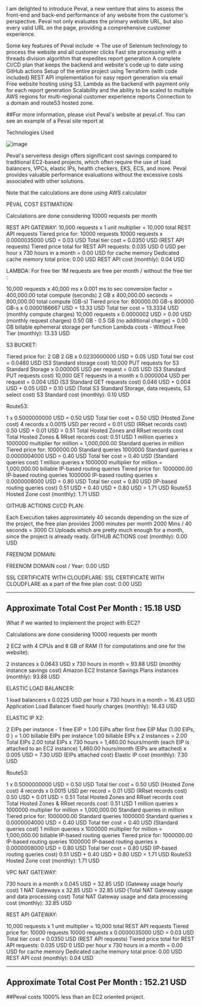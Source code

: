 
I am delighted to introduce Peval, a new venture that aims to assess the front-end and back-end performance of any website from the customer's perspective. Peval not only evaluates the primary website URL, but also every valid URL on the page, providing a comprehensive customer experience.

Some key features of Peval include ->
The use of Selenium technology to process the website and all customer clicks
Fast site processing with a threads division algorithm that expedites report generation
A complete CI/CD plan that keeps the backend and website's code up to date using GitHub actions
Setup of the entire project using Terraform (with code included)
REST API implementation for easy report generation via email 
Free website hosting using S3, Lambda as the backend with payment only for each report generation
Scalability and the ability to be scaled to multiple AWS regions for multi-regional customer experience reports
Connection to a domain and route53 hosted zone.

##For more information, please visit Peval's website at peval.cf. You can see an example of a Peval site report at


Technologies Used

![image](https://user-images.githubusercontent.com/80861363/207076609-b1a8fb08-6fa5-419c-b584-90a9fe04fce6.png)


Peval's serverless design offers significant cost savings compared to traditional EC2-based projects, which often require the use of load balancers, VPCs, elastic IPs, health checkers, EKS, ECS, and more. Peval provides valuable performance evaluations without the excessive costs associated with other solutions.

Note that the calculations are done using AWS calculator


PEVAL COST ESTIMATION:

Calculations are done considering 10000 requests per month

REST API GATEWAY:
10,000 requests x 1 unit multiplier = 10,000 total REST API requests
Tiered price for: 10000 requests
10000 requests x 0.0000035000 USD = 0.03 USD
Total tier cost = 0.0350 USD (REST API requests)
Tiered price total for REST API requests: 0.035 USD
0 USD per hour x 730 hours in a month = 0.00 USD for cache memory
Dedicated cache memory total price: 0.00 USD
REST API cost (monthly): 0.04 USD

LAMBDA: For free tier 1M requests are free per month / without the free tier :

10,000 requests x 40,000 ms x 0.001 ms to sec conversion factor = 400,000.00 total compute (seconds)
2 GB x 400,000.00 seconds = 800,000.00 total compute (GB-s)
Tiered price for: 800000.00 GB-s
800000 GB-s x 0.0000166667 USD = 13.33 USD
Total tier cost = 13.3334 USD (monthly compute charges)
10,000 requests x 0.0000002 USD = 0.00 USD (monthly request charges)
0.50 GB - 0.5 GB (no additional charge) = 0.00 GB billable ephemeral storage per function
Lambda costs - Without Free Tier (monthly): 13.33 USD

S3 BUCKET:

Tiered price for: 2 GB
2 GB x 0.0230000000 USD = 0.05 USD
Total tier cost = 0.0460 USD (S3 Standard storage cost)
10,000 PUT requests for S3 Standard Storage x 0.000005 USD per request = 0.05 USD (S3 Standard PUT requests cost)
10,000 GET requests in a month x 0.0000004 USD per request = 0.004 USD (S3 Standard GET requests cost)
0.046 USD + 0.004 USD + 0.05 USD = 0.10 USD (Total S3 Standard Storage, data requests, S3 select cost)
S3 Standard cost (monthly): 0.10 USD

Route53:

1 x 0.5000000000 USD = 0.50 USD
Total tier cost = 0.50 USD (Hosted Zone cost)
4 records x 0.0015 USD per record = 0.01 USD (RRset records cost)
0.50 USD + 0.01 USD = 0.51 Total Hosted Zones and RRset records cost
Total Hosted Zones & RRset records cost: 0.51 USD
1 million queries x 1000000 multiplier for million = 1,000,000.00 Standard queries in million
Tiered price for: 1000000.00 Standard queries
1000000 Standard queries x 0.0000004000 USD = 0.40 USD
Total tier cost = 0.40 USD (Standard queries cost)
1 million queries x 1000000 multiplier for million = 1,000,000.00 billable IP-based routing queries
Tiered price for: 1000000.00 IP-based routing queries
1000000 IP-based routing queries x 0.0000008000 USD = 0.80 USD
Total tier cost = 0.80 USD (IP-based routing queries cost)
0.51 USD + 0.40 USD + 0.80 USD = 1.71 USD
Route53 Hosted Zone cost (monthly): 1.71 USD

GITHUB ACTIONS CI/CD PLAN:

Each Execution takes approximately 40 seconds depending on the size of the project, the free plan provides 2000 minutes per month
2000 Mins / 40 seconds = 3000 CI Uploads which are pretty much enough for a month, since the project is already ready.
GITHUB ACTIONS cost (monthly): 0.00 USD

FREENOM DOMAIN:

FREENOM DOMAIN cost / Year: 0.00 USD

SSL CERTIFICATE WITH CLOUDFLARE:
SSL CERTIFICATE WITH CLOUDFLARE as a part of the free plan cost: 0.00 USD


------------------------------------------------------
Approximate Total Cost Per Month : 15.18 USD 
------------------------------------------------------


What if we wanted to implement the project with EC2?

Calculations are done considering 10000 requests per month

2 EC2 with 4 CPUs and 8 GB of RAM (1 for computations and one for the website):

2 instances x 0.0643 USD x 730 hours in month = 93.88 USD (monthly instance savings cost)
Amazon EC2 Instance Savings Plans instances (monthly): 93.88 USD

ELASTIC LOAD BALANCER: 

1 load balancers x 0.0225 USD per hour x 730 hours in a month = 16.43 USD
Application Load Balancer fixed hourly charges (monthly): 16.43 USD

ELASTIC IP X2:

2 EIPs per instance - 1 free EIP = 1.00 EIPs after first free EIP
Max (1.00 EIPs, 0 ) = 1.00 billable EIPs per instance
1.00 billable EIPs x 2 instances = 2.00 Total EIPs
2.00 total EIPs x 730 hours = 1,460.00 hours/month (each EIP is attached to an EC2 instance)
1,460.00 hours/month (EIPs are attached) x 0.005 USD = 7.30 USD (EIPs attached cost)
Elastic IP cost (monthly): 7.30 USD

Route53:

1 x 0.5000000000 USD = 0.50 USD
Total tier cost = 0.50 USD (Hosted Zone cost)
4 records x 0.0015 USD per record = 0.01 USD (RRset records cost)
0.50 USD + 0.01 USD = 0.51 Total Hosted Zones and RRset records cost
Total Hosted Zones & RRset records cost: 0.51 USD
1 million queries x 1000000 multiplier for million = 1,000,000.00 Standard queries in million
Tiered price for: 1000000.00 Standard queries
1000000 Standard queries x 0.0000004000 USD = 0.40 USD
Total tier cost = 0.40 USD (Standard queries cost)
1 million queries x 1000000 multiplier for million = 1,000,000.00 billable IP-based routing queries
Tiered price for: 1000000.00 IP-based routing queries
1000000 IP-based routing queries x 0.0000008000 USD = 0.80 USD
Total tier cost = 0.80 USD (IP-based routing queries cost)
0.51 USD + 0.40 USD + 0.80 USD = 1.71 USD
Route53 Hosted Zone cost (monthly): 1.71 USD

VPC NAT GATEWAY:

730 hours in a month x 0.045 USD = 32.85 USD (Gateway usage hourly cost)
1 NAT Gateways x 32.85 USD = 32.85 USD (Total NAT Gateway usage and data processing cost)
Total NAT Gateway usage and data processing cost (monthly): 32.85 USD

REST API GATEWAY:

10,000 requests x 1 unit multiplier = 10,000 total REST API requests
Tiered price for: 10000 requests
10000 requests x 0.0000035000 USD = 0.03 USD
Total tier cost = 0.0350 USD (REST API requests)
Tiered price total for REST API requests: 0.035 USD
0 USD per hour x 730 hours in a month = 0.00 USD for cache memory
Dedicated cache memory total price: 0.00 USD
REST API cost (monthly): 0.04 USD

-------------------------------------------------------
Approximate Total Cost Per Month : 152.21 USD 
-------------------------------------------------------

##Peval costs 1000% less than an EC2 oriented project.
